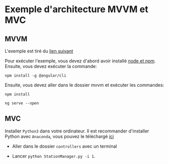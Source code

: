 # Exemple d'architecture MVVM et MVC

## MVVM

L'exemple est tiré du [lien suivant](https://angular.io/guide/two-way-binding)

Pour exécuter l'exemple, vous devez d'abord avoir installé [node et npm](https://nodejs.org/en/). Ensuite, vous devez exécuter la commande:

```
npm install -g @angular/cli
```

Ensuite, vous devez aller dans le dossier mvvm et exécuter les commandes:

```
npm install 
```
```
ng serve --open
```

## MVC

Installer `Python3` dans votre ordinateur. Il est recommander d'installer Python avec `Anaconda`, vous pouvez le téléchargé [ici](https://www.anaconda.com/products/individual#windows)

- Aller dans le dossier `controllers` avec un terminal 

- Lancer `python StationManager.py -i 1`.

